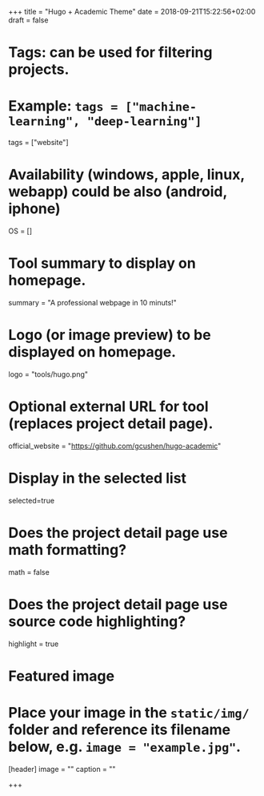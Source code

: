 +++
title = "Hugo + Academic Theme"
date = 2018-09-21T15:22:56+02:00
draft = false

# Tags: can be used for filtering projects.
# Example: `tags = ["machine-learning", "deep-learning"]`
tags = ["website"]

# Availability (windows, apple, linux, webapp) could be also (android, iphone)
OS = []

# Tool summary to display on homepage.
summary = "A professional webpage in 10 minuts!"

# Logo (or image preview) to be displayed on homepage.
logo = "tools/hugo.png"

# Optional external URL for tool (replaces project detail page).
official_website = "https://github.com/gcushen/hugo-academic"

# Display in the selected list
selected=true

# Does the project detail page use math formatting?
math = false

# Does the project detail page use source code highlighting?
highlight = true

# Featured image
# Place your image in the `static/img/` folder and reference its filename below, e.g. `image = "example.jpg"`.
[header]
image = ""
caption = ""

+++
